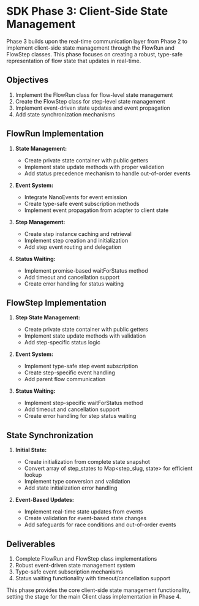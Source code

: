# SDK Phase 3: Client-Side State Management

Phase 3 builds upon the real-time communication layer from Phase 2 to implement client-side state management through the FlowRun and FlowStep classes. This phase focuses on creating a robust, type-safe representation of flow state that updates in real-time.

## Objectives

1. Implement the FlowRun class for flow-level state management
2. Create the FlowStep class for step-level state management
3. Implement event-driven state updates and event propagation
4. Add state synchronization mechanisms

## FlowRun Implementation

1. **State Management:**
   - Create private state container with public getters
   - Implement state update methods with proper validation
   - Add status precedence mechanism to handle out-of-order events

2. **Event System:**
   - Integrate NanoEvents for event emission
   - Create type-safe event subscription methods
   - Implement event propagation from adapter to client state

3. **Step Management:**
   - Create step instance caching and retrieval
   - Implement step creation and initialization
   - Add step event routing and delegation

4. **Status Waiting:**
   - Implement promise-based waitForStatus method
   - Add timeout and cancellation support
   - Create error handling for status waiting

## FlowStep Implementation

1. **Step State Management:**
   - Create private state container with public getters
   - Implement state update methods with validation
   - Add step-specific status logic

2. **Event System:**
   - Implement type-safe step event subscription
   - Create step-specific event handling
   - Add parent flow communication

3. **Status Waiting:**
   - Implement step-specific waitForStatus method
   - Add timeout and cancellation support
   - Create error handling for step status waiting

## State Synchronization

1. **Initial State:**
   - Create initialization from complete state snapshot
   - Convert array of step_states to Map<step_slug, state> for efficient lookup
   - Implement type conversion and validation
   - Add state initialization error handling

2. **Event-Based Updates:**
   - Implement real-time state updates from events
   - Create validation for event-based state changes
   - Add safeguards for race conditions and out-of-order events

## Deliverables

1. Complete FlowRun and FlowStep class implementations
2. Robust event-driven state management system
3. Type-safe event subscription mechanisms
4. Status waiting functionality with timeout/cancellation support

This phase provides the core client-side state management functionality, setting the stage for the main Client class implementation in Phase 4.